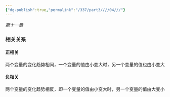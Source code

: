 ```yaml
---
{"dg-publish":true,"permalink":"/337/part3////04///"}
---
```


*第十一章*
### 相关关系
#### 正相关
两个变量的变化趋势相同，⼀个变量的值由小变大时，另⼀个变量的值也由小变大
#### 负相关
两个变量的变化趋势相反，即⼀个变量的值由小变大时，另⼀个变量的值由大变小